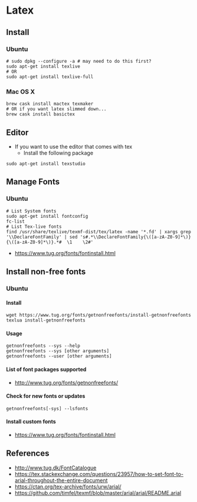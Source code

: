 # Latex

## Install
### Ubuntu
```
# sudo dpkg --configure -a # may need to do this first?
sudo apt-get install texlive
# OR
sudo apt-get install texlive-full
```
### Mac OS X
```
brew cask install mactex texmaker
# OR if you want latex slimmed down...
brew cask install basictex
```
## Editor
* If you want to use the editor that comes with tex
  * Install the following package
```
sudo apt-get install texstudio
```

## Manage Fonts
### Ubuntu
```
# List System fonts
sudo apt-get install fontconfig
fc-list
# List Tex-live fonts
find /usr/share/texlive/texmf-dist/tex/latex -name '*.fd' | xargs grep '\\DeclareFontFamily' | sed 's#.*\\DeclareFontFamily{\([a-zA-Z0-9]*\)}{\([a-zA-Z0-9]*\)}.*#  \1    \2#'
```
* https://www.tug.org/fonts/fontinstall.html

## Install non-free fonts
### Ubuntu
#### Install
```
wget https://www.tug.org/fonts/getnonfreefonts/install-getnonfreefonts
texlua install-getnonfreefonts
```
#### Usage
```
getnonfreefonts --sys --help
getnonfreefonts --sys [other arguments]
getnonfreefonts --user [other arguments]

```
#### List of font packages supported
* http://www.tug.org/fonts/getnonfreefonts/

#### Check for new fonts or updates
```
getnonfreefonts[-sys] --lsfonts
```

#### Install custom fonts
* https://www.tug.org/fonts/fontinstall.html


## References
* http://www.tug.dk/FontCatalogue
* https://tex.stackexchange.com/questions/23957/how-to-set-font-to-arial-throughout-the-entire-document
* https://ctan.org/tex-archive/fonts/urw/arial/
* https://github.com/timfel/texmf/blob/master/arial/arial/README.arial
